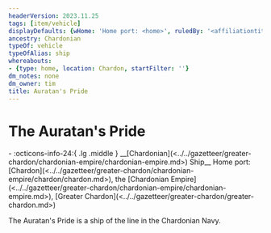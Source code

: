 ```yaml
---
headerVersion: 2023.11.25
tags: [item/vehicle]
displayDefaults: {wHome: 'Home port: <home>', ruledBy: '<affiliationtitle:t>: <name> <(of )primary>'}
ancestry: Chardonian
typeOf: vehicle
typeOfAlias: ship
whereabouts:
- {type: home, location: Chardon, startFilter: ''}
dm_notes: none
dm_owner: tim
title: Auratan's Pride
---
```

# The Auratan's Pride
<div class="grid cards ext-narrow-margin ext-one-column" markdown>
- :octicons-info-24:{ .lg .middle } __[Chardonian](<../../gazetteer/greater-chardon/chardonian-empire/chardonian-empire.md>) Ship__  
   Home port: [Chardon](<../../gazetteer/greater-chardon/chardonian-empire/chardon/chardon.md>), the [Chardonian Empire](<../../gazetteer/greater-chardon/chardonian-empire/chardonian-empire.md>), [Greater Chardon](<../../gazetteer/greater-chardon/greater-chardon.md>)  
</div>


The Auratan's Pride is a ship of the line in the Chardonian Navy. 